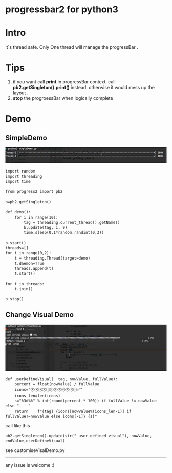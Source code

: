 # progressbar2 for python3
# Intro
it`s thread safe. Only One thread will manage the progressBar .

# Tips
1. if you want call **print**  in progressBar context.  call **pb2.getSingleton().print()**  instead. otherwise it would mess up the layout .
2. **stop** the progroessBar when logically complete

# Demo
## SimpleDemo
![](https://github.com/zk4/progressbar2/blob/master/1.gif?raw=true)
```
import random
import threading
import time

from progress2 import pb2

b=pb2.getSingleton()

def demo():
    for i in range(10):
        tag = threading.current_thread().getName()
        b.update(tag, i, 9)
        time.sleep(0.1*random.randint(0,3))

b.start()
threads=[]
for i in range(0,2):
    t = threading.Thread(target=demo)
    t.daemon=True
    threads.append(t)
    t.start()

for t in threads:
    t.join()

b.stop()
```

## Change Visual Demo
![](https://github.com/zk4/progressbar2/blob/master/2.gif?raw=true)
```
def userDefineVisual(  tag, nowValue, fullValue):
    percent = float(nowValue) / fullValue
    icons="🕐🕑🕒🕓🕔🕕🕖🕗🕘🕙🕚🕛✅"
    icons_len=len(icons)
    s="%3d%%" % int(round(percent * 100)) if fullValue != nowValue else "    "
    return    f"{tag} {icons[nowValue%(icons_len-1)] if fullValue!=nowValue else icons[-1]} {s}"
```
call like this
```
pb2.getSingleton().update(str(" user defined visual"), nowValue, endValue,userDefineVisual)
```
see customiseVisalDemo.py


----
 any issue  is welcome :)
